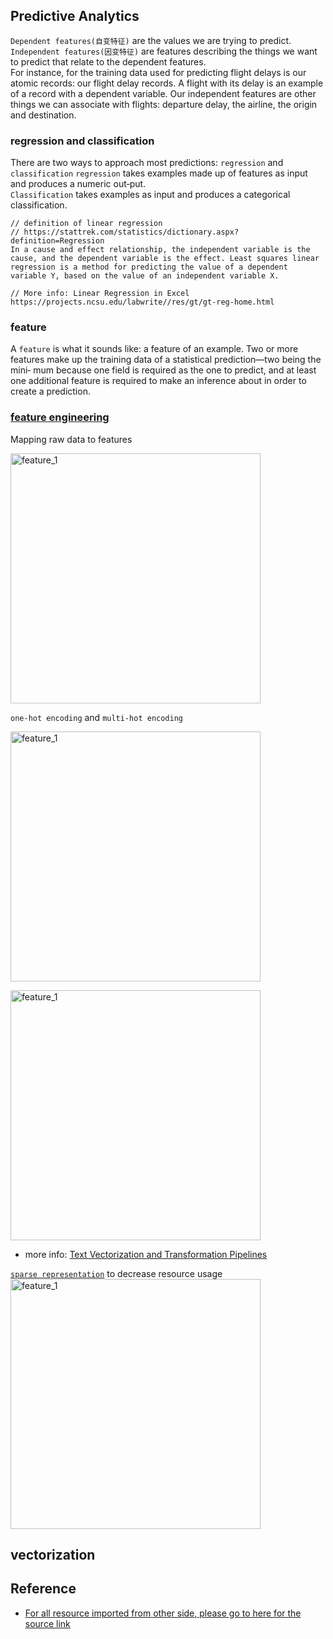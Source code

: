 
## Predictive Analytics

`Dependent features(自变特征)` are the values we are trying to predict.   
`Independent features(因变特征)` are features describing the things we want to predict that relate to the dependent features.  
For instance, for the training data used for predicting flight delays is our atomic records: our flight delay records. A flight with its delay is an example of a record with a dependent variable. Our independent features are other things we can associate with flights: departure delay, the airline, the origin and destination.  

### regression and classification

There are two ways to approach most predictions: `regression` and `classification`
`regression` takes examples made up of features as input and produces a numeric out‐put.   
`Classification` takes examples as input and produces a categorical classification.  

```
// definition of linear regression
// https://stattrek.com/statistics/dictionary.aspx?definition=Regression
In a cause and effect relationship, the independent variable is the cause, and the dependent variable is the effect. Least squares linear regression is a method for predicting the value of a dependent variable Y, based on the value of an independent variable X.

// More info: Linear Regression in Excel https://projects.ncsu.edu/labwrite//res/gt/gt-reg-home.html
```


### feature

A `feature` is what it sounds like: a feature of an example.  Two or more features make up the training data of a statistical prediction—two being the mini‐ mum because one field is required as the one to predict, and at least one additional feature is required to make an inference about in order to create a prediction.  


### [feature engineering](https://developers.google.com/machine-learning/crash-course/representation/feature-engineering)

Mapping raw data to features

<img src="https://user-images.githubusercontent.com/16873751/84330964-bcf8d400-ab3d-11ea-8dd9-54297ca08e2d.png" alt="feature_1" width="400"/><br/>

`one-hot encoding` and `multi-hot encoding`

<img src="https://user-images.githubusercontent.com/16873751/84331012-e0238380-ab3d-11ea-97f8-81f246d79cd1.png" alt="feature_1" width="400"/><br/>

<img src="https://user-images.githubusercontent.com/16873751/84331181-65a73380-ab3e-11ea-986e-4f538cc360ea.png" alt="feature_1" width="400"/><br/>

- more info: [Text Vectorization and Transformation Pipelines](https://www.oreilly.com/library/view/applied-text-analysis/9781491963036/ch04.html)

[`sparse representation`](https://developers.google.com/machine-learning/glossary#sparse_representation) to decrease resource usage  
<img src="https://user-images.githubusercontent.com/16873751/84331022-ed407280-ab3d-11ea-9559-714f9b2c9a4d.png" alt="feature_1" width="400"/><br/>

## vectorization




## Reference
- [For all resource imported from other side, please go to here for the source link](https://github.com/CodeBear801/tech_summary/issues/2)
